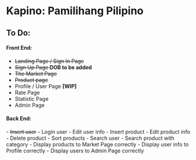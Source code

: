 # Kapino: Pamilihang Pilipino
## To Do: ##
<h4>Front End:</h4>

 - <strike>Landing Page / Sign In Page</strike>
 - <strike>Sign Up Page </strike> <strong>DOB to be added</strong>
 - <strike>The Market Page</strike>
 - <strike>Product page</strike>
 - Profile / User Page <strong>[WIP]</strong>
 - Rate Page
 - Statistic Page 
 - Admin Page

<h4>Back End:</h4>
- <strike>Insert user</strike>
- Login user
- Edit user info
- Insert product
- Edit product info
- Delete product
- Sort products
- Search user
- Search product with category
- Display products to Market Page correctly
- Display user info to Profile correctly
- Display users to Admin Page correctly

